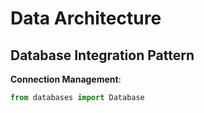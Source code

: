 # Data Architecture

## Database Integration Pattern

**Connection Management**:
```python
from databases import Database
